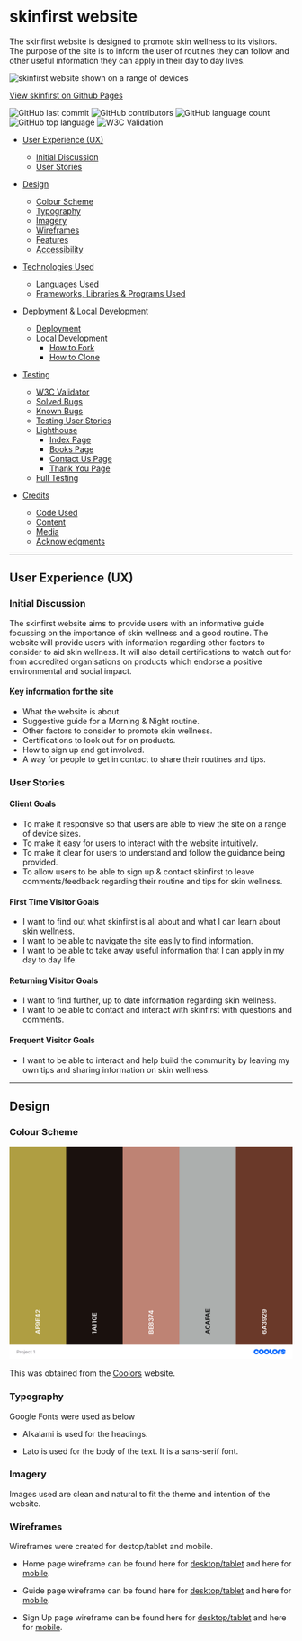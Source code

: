 # skinfirst website

The skinfirst website is designed to promote skin wellness to its visitors. The purpose of the site is to inform the user of routines they can follow and other useful information they can apply in their day to day lives. 

![skinfirst website shown on a range of devices](assets/images/skinfirstwebsite.png)

[View skinfirst on Github Pages](https://sarohia94.github.io/Project-1-skinfirst/)

![GitHub last commit](https://img.shields.io/github/last-commit/?color=red)
![GitHub contributors](https://img.shields.io/github/contributors/?color=orange)
![GitHub language count](https://img.shields.io/github/languages/count/?color=yellow)
![GitHub top language](https://img.shields.io/github/languages/top/?color=green)
![W3C Validation](https://img.shields.io/w3c-validation/html?color=blueviolet&targetUrl=)


* [User Experience (UX)](#User-Experience-(UX))
  * [Initial Discussion](#Initial-Discussion)
  * [User Stories](#User-Stories)

* [Design](#Design)
  * [Colour Scheme](#Colour-Scheme)
  * [Typography](#Typography)
  * [Imagery](#Imagery)
  * [Wireframes](#Wireframes)
  * [Features](#Features)
  * [Accessibility](#Accessibility)

* [Technologies Used](#Technologies-Used)
  * [Languages Used](#Languages-Used)
  * [Frameworks, Libraries & Programs Used](#Frameworks,-Libraries-&-Programs-Used)

* [Deployment & Local Development](#Deployment-&-Local-Development)
  * [Deployment](#Deployment)
  * [Local Development](#Local-Development)
    * [How to Fork](#How-to-Fork)
    * [How to Clone](#How-to-Clone)

* [Testing](#Testing)
  * [W3C Validator](#W3C-Validator)
  * [Solved Bugs](#Solved-Bugs)
  * [Known Bugs](#Known-Bugs)
  * [Testing User Stories](#Testing-User-Stories)
  * [Lighthouse](#Lighthouse)
    * [Index Page](#Index-Page)
    * [Books Page](#Books-Page)
    * [Contact Us Page](#Contact-Us-Page)
    * [Thank You Page](#Thank-You-Page)
  * [Full Testing](#Full-Testing)
  
* [Credits](#Credits)
  * [Code Used](#Code-Used)
  * [Content](#Content)
  * [Media](#Media)
  * [Acknowledgments](#Acknowledgments)

- - -

## User Experience (UX)
### Initial Discussion

The skinfirst website aims to provide users with an informative guide focussing on the importance of skin wellness and a good routine. The website will provide users with information regarding other factors to consider to aid skin wellness. It will also detail certifications to watch out for from accredited organisations on products which endorse a positive environmental and social impact.

#### Key information for the site

* What the website is about.
* Suggestive guide for a Morning & Night routine.
* Other factors to consider to promote skin wellness.
* Certifications to look out for on products.
* How to sign up and get involved.
* A way for people to get in contact to share their routines and tips.

### User Stories

#### Client Goals

* To make it responsive so that users are able to view the site on a range of device sizes.
* To make it easy for users to interact with the website intuitively.
* To make it clear for users to understand and follow the guidance being provided.
* To allow users to be able to sign up & contact skinfirst to leave comments/feedback regarding their routine and tips for skin wellness.

#### First Time Visitor Goals

* I want to find out what skinfirst is all about and what I can learn about skin wellness.
* I want to be able to navigate the site easily to find information.
* I want to be able to take away useful information that I can apply in my day to day life.

#### Returning Visitor Goals

* I want to find further, up to date information regarding skin wellness.
* I want to be able to contact and interact with skinfirst with questions and comments.

#### Frequent Visitor Goals

* I want to be able to interact and help build the community by leaving my own tips and sharing information on skin wellness.

- - -

## Design
### Colour Scheme
![Colour palette for the skinfirst website](docs/colourpalette.png)

This was obtained from the [Coolors](https://coolors.co/) website.

### Typography

Google Fonts were used as below

* Alkalami is used for the headings. 

* Lato is used for the body of the text. It is a sans-serif font.

### Imagery

Images used are clean and natural to fit the theme and intention of the website. 

### Wireframes

Wireframes were created for destop/tablet and mobile.

* Home page wireframe can be found here for [desktop/tablet](docs/wireframes/skinfirstdesktop.png) and here for [mobile](docs/wireframes/skinfirstmobile.png).

* Guide page wireframe can be found here for [desktop/tablet](docs/wireframes/guidedesktop.png) and here for [mobile](docs/wireframes/guidemobile.png).

* Sign Up page wireframe can be found here for [desktop/tablet](docs/wireframes/signupdesktop.png) and here for [mobile](docs/wireframes/signupmobile.png).

